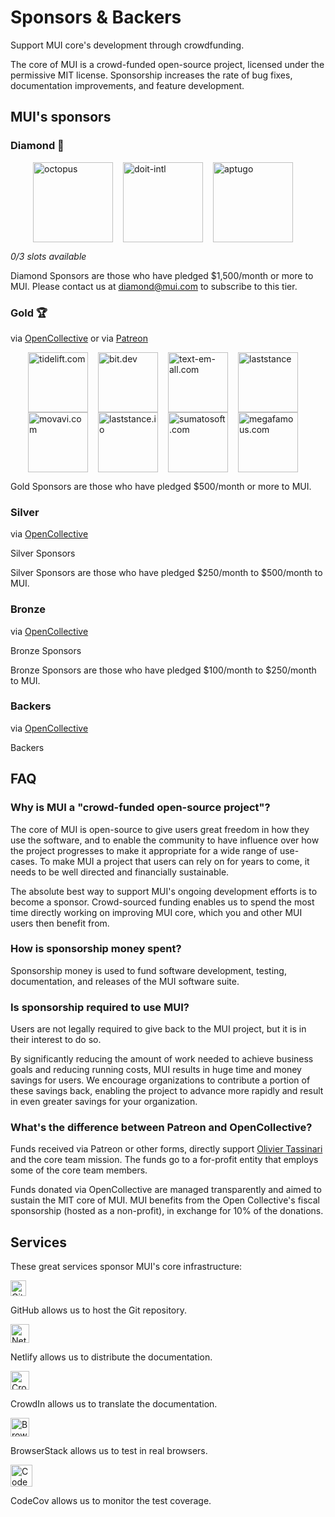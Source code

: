 # Sponsors & Backers

<p class="description">Support MUI core's development through crowdfunding.</p>

The core of MUI is a crowd-funded open-source project, licensed under the permissive MIT license. Sponsorship increases the rate of bug fixes, documentation improvements, and feature development.

## MUI's sponsors

### Diamond 💎

<p style="display: flex; justify-content: center;">
  <a data-ga-event-category="sponsor" data-ga-event-action="logo" data-ga-event-label="octopus" href="https://octopus.com/?utm_source=MUI&utm_medium=referral&utm_content=backers" rel="noopener sponsored" target="_blank" style="margin-right: 16px;"><img height="128" width="128" src="https://avatars3.githubusercontent.com/u/1287123?s=128" srcset="https://avatars3.githubusercontent.com/u/1287123?s=256 2x" alt="octopus" title="Repeatable, reliable deployments" loading="lazy" /></a>
  <a data-ga-event-category="sponsor" data-ga-event-action="logo" data-ga-event-label="doit-intl" href="https://www.doit-intl.com/flexsave/?utm_source=MUI&utm_medium=referral&utm_content=backers" rel="noopener sponsored" target="_blank" style="margin-right: 16px;"><img height="128" width="128" src="https://avatars3.githubusercontent.com/u/8424863?s=128" srcset="https://avatars3.githubusercontent.com/u/8424863?s=256 2x" alt="doit-intl" title="Management Platform for Google Cloud and AWS" loading="lazy" /></a>
  <a data-ga-event-category="sponsor" data-ga-event-action="logo" data-ga-event-label="aptugo" href="https://www.aptugo.com/?utm_source=MUI&utm_medium=referral&utm_content=backers" rel="noopener sponsored" target="_blank" style="margin-right: 16px;"><img height="128" width="128" src="https://www.aptugo.com/img/favicon.png" alt="aptugo" title="Augmented Software Development Platform" loading="lazy" /></a>
</p>

_0/3 slots available_

Diamond Sponsors are those who have pledged \$1,500/month or more to MUI.
Please contact us at diamond@mui.com to subscribe to this tier.

### Gold 🏆

via [OpenCollective](https://opencollective.com/mui) or via [Patreon](https://www.patreon.com/oliviertassinari)

<p style="display: flex; justify-content: center; flex-wrap: wrap;">
  <a data-ga-event-category="sponsor" data-ga-event-action="logo" data-ga-event-label="tidelift.com" href="https://tidelift.com/subscription/pkg/npm-material-ui?utm_source=npm-material-ui&utm_medium=referral&utm_campaign=homepage" rel="noopener sponsored" target="_blank" style="margin-right: 16px;"><img height="96" width="96" src="https://avatars.githubusercontent.com/u/30204434?size=96" srcset="https://avatars.githubusercontent.com/u/30204434?size=192 2x" alt="tidelift.com" title="Enterprise-ready open-source software" loading="lazy" /></a>
  <a data-ga-event-category="sponsor" data-ga-event-action="logo" data-ga-event-label="bit.dev" href="https://bit.dev/?utm_source=MUI&utm_medium=referral&utm_content=backers" rel="noopener sponsored" target="_blank" style="margin-right: 16px;"><img height="96" width="96" src="https://avatars.githubusercontent.com/u/24789812?size=96" srcset="https://avatars.githubusercontent.com/u/24789812?size=192 2x" alt="bit.dev" title="The fastest way to share code" loading="lazy" /></a>
  <a data-ga-event-category="sponsor" data-ga-event-action="logo" data-ga-event-label="text-em-all.com" href="https://www.text-em-all.com/?utm_source=MUI&utm_medium=referral&utm_content=backers" rel="noopener sponsored" target="_blank" style="margin-right: 16px;"><img src="https://images.opencollective.com/callemall/09710fe/logo/96.png" srcset="https://images.opencollective.com/callemall/09710fe/logo/192.png 2x" alt="text-em-all.com" title="Mass Text Messaging & Automated Calling" height="96" width="96" loading="lazy"></a>
  <a data-ga-event-category="sponsor" data-ga-event-action="logo" data-ga-event-label="laststance.com" href="https://www.laststance.io/?utm_source=MUI&utm_medium=referral&utm_content=backers" rel="noopener sponsored" target="_blank" style="margin-right: 16px;"><img height="96" width="96" src="https://images.opencollective.com/laststance/daffd6c/avatar/96.png" srcset="https://images.opencollective.com/laststance/daffd6c/avatar/192.png 2x" alt="laststance" title="Organization for OSS activity based on Tokyo" loading="lazy" /></a>
  <a data-ga-event-category="sponsor" data-ga-event-action="logo" data-ga-event-label="movavi.com" href="https://www.movavi.com/?utm_source=MUI&utm_medium=referral&utm_content=backers" rel="noopener sponsored" target="_blank" style="margin-right: 16px;"><img height="96" width="96" src="https://images.opencollective.com/movavi-software/a1d0167/logo/96.png" srcset="https://images.opencollective.com/movavi-software/a1d0167/logo/192.png 2x" alt="movavi.com" title="Screen recorder for Mac" loading="lazy" /></a>
  <a data-ga-event-category="sponsor" data-ga-event-action="logo" data-ga-event-label="laststance.io" href="https://online-aussie-casino.com/?utm_source=MUI&utm_medium=referral&utm_content=backers" rel="noopener sponsored" target="_blank" style="margin-right: 16px;"><img height="96" width="96" src="https://images.opencollective.com/aussiecasinohex/923df37/logo/96.png" srcset="https://images.opencollective.com/aussiecasinohex/923df37/logo/192.png 2x" alt="laststance.io" title="Aussie Gambling Guide" loading="lazy" /></a>
  <a data-ga-event-category="sponsor" data-ga-event-action="logo" data-ga-event-label="sunmatosoft" href="https://sumatosoft.com/?utm_source=MUI&utm_medium=referral&utm_content=backers" rel="noopener sponsored" target="_blank" style="margin-right: 16px;"><img height="96" width="96" src="https://images.opencollective.com/sumatosoft_company/0b78570/avatar/96.png" srcset="https://images.opencollective.com/sumatosoft_company/0b78570/avatar/192.png 2x" alt="sumatosoft.com" title="We help companies to digitalize their businesses" loading="lazy" /></a>
  <a data-ga-event-category="sponsor" data-ga-event-action="logo" data-ga-event-label="megafamous" href="https://megafamous.com/?utm_source=MUI&utm_medium=referral&utm_content=backers" rel="noopener sponsored" target="_blank" style="margin-right: 16px;"><img height="96" width="96" src="https://p18.zdusercontent.com/attachment/9422375/Rullx0rw9lUGKuyKOy4VQ9Zxq?size=96" srcset="https://p18.zdusercontent.com/attachment/9422375/Rullx0rw9lUGKuyKOy4VQ9Zxq?size=192 2x" alt="megafamous.com" title="The best place to buy Instagram followers & likes" loading="lazy" /></a>
</p>

Gold Sponsors are those who have pledged \$500/month or more to MUI.

### Silver

via [OpenCollective](https://opencollective.com/mui)

<p style="overflow: auto;">
  <object type="image/svg+xml" data="https://opencollective.com/mui/tiers/silver-sponsor.svg?avatarHeight=70&width=600">Silver Sponsors</object>
</p>

Silver Sponsors are those who have pledged $250/month to $500/month to MUI.

### Bronze

via [OpenCollective](https://opencollective.com/mui)

<p style="overflow: auto;">
  <object type="image/svg+xml" data="https://opencollective.com/mui/tiers/bronze-sponsor.svg?avatarHeight=60&width=600">Bronze Sponsors</object>
</p>

Bronze Sponsors are those who have pledged $100/month to $250/month to MUI.

### Backers

via [OpenCollective](https://opencollective.com/mui)

<p style="overflow: auto;">
  <object type="image/svg+xml" data="https://opencollective.com/mui/tiers/backer.svg?avatarHeight=50&width=600">Backers</object>
</p>

## FAQ

### Why is MUI a "crowd-funded open-source project"?

The core of MUI is open-source to give users great freedom in how they use the software, and to enable the community to have influence over how the project progresses to make it appropriate for a wide range of use-cases. To make MUI a project that users can rely on for years to come, it needs to be well directed and financially sustainable.

The absolute best way to support MUI's ongoing development efforts is to become a sponsor. Crowd-sourced funding enables us to spend the most time directly working on improving MUI core, which you and other MUI users then benefit from.

### How is sponsorship money spent?

Sponsorship money is used to fund software development, testing, documentation, and releases of the MUI software suite.

### Is sponsorship required to use MUI?

Users are not legally required to give back to the MUI project, but it is in their interest to do so.

By significantly reducing the amount of work needed to achieve business goals and reducing running costs, MUI results in huge time and money savings for users. We encourage organizations to contribute a portion of these savings back, enabling the project to advance more rapidly and result in even greater savings for your organization.

### What's the difference between Patreon and OpenCollective?

Funds received via Patreon or other forms, directly support [Olivier Tassinari](https://github.com/oliviertassinari) and the core team mission.
The funds go to a for-profit entity that employs some of the core team members.

Funds donated via OpenCollective are managed transparently and aimed to sustain the MIT core of MUI. MUI benefits from the Open Collective's fiscal sponsorship (hosted as a non-profit), in exchange for 10% of the donations.

## Services

These great services sponsor MUI's core infrastructure:

[<img loading="lazy" alt="GitHub" src="https://github.githubassets.com/images/modules/logos_page/GitHub-Logo.png" height="25">](https://github.com/)

GitHub allows us to host the Git repository.

[<img loading="lazy" alt="Netlify" src="https://cdn.netlify.com/15ecf59b59c9d04b88097c6b5d2c7e8a7d1302d0/1b6d6/img/press/logos/full-logo-light.svg" height="30">](https://www.netlify.com/)

Netlify allows us to distribute the documentation.

[<img loading="lazy" alt="CrowdIn" src="https://support.crowdin.com/assets/logos/crowdin-logo1-small.png" height="30">](https://crowdin.com/)

CrowdIn allows us to translate the documentation.

[<img loading="lazy" alt="BrowserStack" src="https://www.browserstack.com/images/mail/browserstack-logo-footer.png" height="30">](https://www.browserstack.com/)

BrowserStack allows us to test in real browsers.

[<img loading="lazy" alt="CodeCov" src="https://avatars.githubusercontent.com/u/8226205?s=70" width="35" height="35">](https://codecov.io/)

CodeCov allows us to monitor the test coverage.
